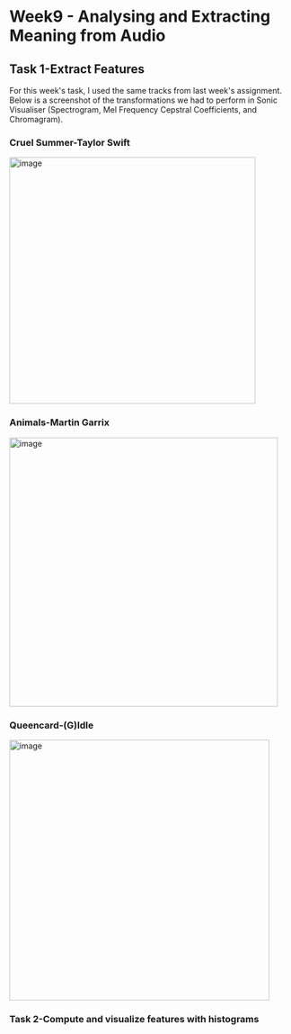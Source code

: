 # Week9 - Analysing and Extracting Meaning from Audio
## Task 1-Extract Features
For this week's task, I used the same tracks from last week's assignment. Below is a screenshot of the transformations we had to perform in Sonic Visualiser (Spectrogram, Mel Frequency Cepstral Coefficients, and Chromagram).
### Cruel Summer-Taylor Swift
<img width="438" alt="image" src="https://github.com/Vvvi00/MCA-2023/assets/145675705/7a9afd2f-a96f-452c-85b6-6fbf58277bf7">

### Animals-Martin Garrix
<img width="478" alt="image" src="https://github.com/Vvvi00/MCA-2023/assets/145675705/86643e4a-c26d-4b91-bba5-933432bcb47c">

### Queencard-(G)Idle
<img width="463" alt="image" src="https://github.com/Vvvi00/MCA-2023/assets/145675705/61bf281a-e178-4916-87d5-d5dc3028e97f">

### Task 2-Compute and visualize features with histograms
